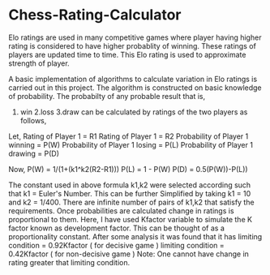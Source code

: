 # Chess-Rating-Calculator

Elo ratings are used in many competitive games where player having higher rating is considered to have higher probablity of winning.
These ratings of players are updated time to time. This Elo rating is used to approximate strength of player.

A basic implementation of algorithms to calculate variation in Elo ratings is carried out in this project.
The algorithm is constructed on basic knowledge of probability. The probabilty of any probable result that is,
1. win 2.loss 3.draw can be calculated by ratings of the two players as follows,

Let,
  Rating of Player 1 = R1
  Rating of Player 1 = R2
  Probability of Player 1 winning = P(W)
  Probability of Player 1 losing  = P(L)
  Probability of Player 1 drawing = P(D)
  
Now,
  P(W) = 1/(1+(k1^k2(R2-R1)))
  P(L) = 1 - P(W) 
  P(D) = 0.5(P(W))-P(L))
  
The constant used in above formula k1,k2 were selected according such that k1 = Euler's Number. This can be further Simplified by taking k1 = 10 and k2 = 1/400.
There are infinite number of pairs of k1,k2 that satisfy the requirements. Once probabilities are calculated change in ratings is proportional to them.
Here, I have used Kfactor variable to simulate the K factor known as development factor. This can be thought of as a proportionality constant. 
After some analysis it was found that it has 
  limiting condition = 0.92Kfactor ( for decisive game )
  limiting condition = 0.42Kfactor ( for non-decisive game )
Note: One cannot have change in rating greater that limiting condition.  

  
